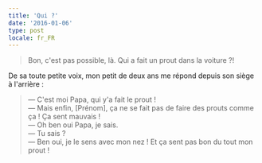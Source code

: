 ```yaml
---
title: 'Qui ?'
date: '2016-01-06'
type: post
locale: fr_FR
---
```


> Bon, c'est pas possible, là. Qui a fait un prout dans la voiture ?!

De sa toute petite voix, mon petit de deux ans me répond depuis son siège à l'arrière :

> — C'est moi Papa, qui y'a fait le prout !  
> — Mais enfin, [Prénom], ça ne se fait pas de faire des prouts comme ça ! Ça sent mauvais !  
> — Oh ben oui Papa, je sais.  
> — Tu sais ?  
> — Ben oui, je le sens avec mon nez ! Et ça sent pas bon du tout mon prout !
